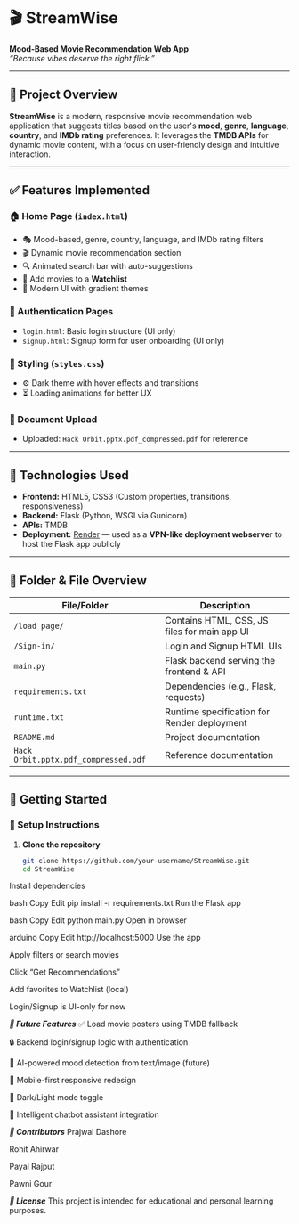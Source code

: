 # 🎬 StreamWise

**Mood-Based Movie Recommendation Web App**  
_“Because vibes deserve the right flick.”_

---

## 📌 Project Overview

**StreamWise** is a modern, responsive movie recommendation web application that suggests titles based on the user's **mood**, **genre**, **language**, **country**, and **IMDb rating** preferences. It leverages the **TMDB APIs** for dynamic movie content, with a focus on user-friendly design and intuitive interaction.

---

## ✅ Features Implemented

### 🏠 Home Page (`index.html`)
- 🎭 Mood-based, genre, country, language, and IMDb rating filters  
- 🎬 Dynamic movie recommendation section  
- 🔍 Animated search bar with auto-suggestions  
- 📌 Add movies to a **Watchlist**  
- 💅 Modern UI with gradient themes  

### 🔐 Authentication Pages
- `login.html`: Basic login structure (UI only)  
- `signup.html`: Signup form for user onboarding (UI only)  

### 🎨 Styling (`styles.css`)
- ⚙️ Dark theme with hover effects and transitions  
- ⏳ Loading animations for better UX  

### 📄 Document Upload
- Uploaded: `Hack Orbit.pptx.pdf_compressed.pdf` for reference  

---

## 🧰 Technologies Used

- **Frontend:** HTML5, CSS3 (Custom properties, transitions, responsiveness)
- **Backend:** Flask (Python, WSGI via Gunicorn)
- **APIs:** TMDB
- **Deployment:** [Render](https://render.com/) — used as a **VPN-like deployment webserver** to host the Flask app publicly

---

## 📁 Folder & File Overview

| File/Folder        | Description                                  |
|--------------------|----------------------------------------------|
| `/load page/`      | Contains HTML, CSS, JS files for main app UI |
| `/Sign-in/`        | Login and Signup HTML UIs                    |
| `main.py`          | Flask backend serving the frontend & API     |
| `requirements.txt` | Dependencies (e.g., Flask, requests)         |
| `runtime.txt`      | Runtime specification for Render deployment  |
| `README.md`        | Project documentation                        |
| `Hack Orbit.pptx.pdf_compressed.pdf` | Reference documentation     |

---

## 🚀 Getting Started

### 🔧 Setup Instructions

1. **Clone the repository**
   ```bash
   git clone https://github.com/your-username/StreamWise.git
   cd StreamWise
Install dependencies


bash
Copy
Edit
pip install -r requirements.txt
Run the Flask app


bash
Copy
Edit
python main.py
Open in browser


arduino
Copy
Edit
http://localhost:5000
Use the app




Apply filters or search movies

Click “Get Recommendations”

Add favorites to Watchlist (local)

Login/Signup is UI-only for now



***🔮 Future Features***
✅ Load movie posters using TMDB fallback

🔒 Backend login/signup logic with authentication

🧠 AI-powered mood detection from text/image (future)

📱 Mobile-first responsive redesign

🌙 Dark/Light mode toggle

🤖 Intelligent chatbot assistant integration

***🙌 Contributors***
Prajwal Dashore

Rohit Ahirwar

Payal Rajput

Pawni Gour

***📃 License***
This project is intended for educational and personal learning purposes.
